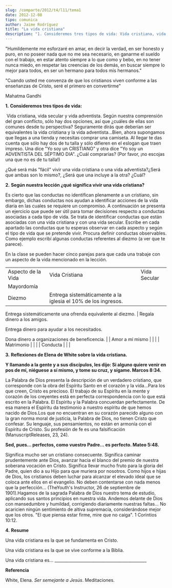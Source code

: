 ```yaml
---
slug: /comparte/2012/t4/l11/tema1
date: 2012-12-08
tipo: comunica
author: Jaime Rodríguez
title: "La vida cristiana"
description: "1. Consideremos tres tipos de vida: Vida cristiana, vida secular y vida  adventista. Según nuestra comprensión del gran conflicto, sólo hay dos  opciones, así que ¿cuáles de ellas son comunes desde tu perspectiva?  Seguramente dirás que deberían ser equivalentes la vida cristi..."
---
```


"Humildemente me esforzaré en amar, en decir la verdad, en ser honesto y puro, en no poseer nada que no me sea necesario, en ganarme el sueldo con el trabajo, en estar atento siempre a lo que como y bebo, en no tener nunca miedo, en respetar las creencias de los demás, en buscar siempre lo mejor para todos, en ser un hermano para todos mis hermanos."

"Cuando usted me convenza de que los cristianos viven conforme a las enseñanzas de Cristo, seré el primero en convertirme"

Mahatma Gandhi

**1.** **Consideremos tres tipos de vida:**

 Vida cristiana, vida secular y vida adventista. Según nuestra comprensión del gran conflicto, sólo hay dos opciones, así que ¿cuáles de ellas son comunes desde tu perspectiva? Seguramente dirás que deberían ser equivalentes la vida cristiana y la vida adventista…Bien, ahora supongamos que llegas a una tienda y necesitas comprar una camiseta. Al llegar te das cuenta que sólo hay dos de tu talla y sólo difieren en el eslogan que traen impreso. Una dice "Yo soy un CRISTIANO" y otra dice "Yo soy un ADVENTISTA DEL SÉPTIMO DIA". ¿Cuál comprarías? (Por favor, ¡no escojas una que no es de tu talla!)

¿Qué será más "fácil" vivir una vida cristiana o una vida adventista?¿Será que ambas son lo mismo?, ¿Será que una incluye a la otra? ¿Cuál?

**2.** **Según nuestra lección ¿qué significa vivir una vida cristiana?**

Es cierto que las conductas no identifican plenamente a un cristiano, sin embargo, dichas conductas nos ayudan a identificar acciones de la vida diaria en las cuales se requiere un compromiso. A continuación se presenta un ejercicio que puede ser útil para tomar decisiones respecto a conductas asociadas a cada tipo de vida. Se trata de identificar conductas que están asociadas con una vida cristiana y con una vida secular. Escribe en cada apartado las conductas que tu esperas observar en cada aspecto y según el tipo de vida que se pretende vivir. Procura definir conductas observables. Como ejemplo escribí algunas conductas referentes al diezmo (a ver que te parece).

En la clase se pueden hacer cinco parejas para que cada una trabaje con un aspecto de la vida mencionado en la lección.

|     |     |     |
| --- | --- | --- |
| Aspecto de la Vida | Vida Cristiana | Vida Secular |
| Mayordomía |  |  |
| Diezmo | Entrega sistemáticamente a la iglesia el 10% de los ingresos.

Entrega sistemáticamente una ofrenda equivalente al diezmo. | Regala dinero a los amigos.

Entrega dinero para ayudar a los necesitados.

Dona dinero a organizaciones de beneficencia. |
| Amor a mí mismo |  |  |
| Matrimonio |  |  |
| Conducta |  |  |

**3.** **Reflexiones de Elena de White sobre la vida cristiana.**

**Y llamando a la gente y a sus discípulos, les dijo: Si alguno quiere venir en pos de mí, niéguese a sí mismo, y tome su cruz, y sígame. Marcos 8:34.**

La Palabra de Dios presenta la descripción de un verdadero cristiano, que corresponde con la obra del Espíritu Santo en el corazón y la vida...Para los que creen, Cristo es precioso. El trabajo de su Espíritu en la mente y corazón de los creyentes está en perfecta correspondencia con lo que está escrito en la Palabra. El Espíritu y la Palabra concuerdan perfectamente. De esa manera el Espíritu da testimonio a nuestro espíritu de que hemos nacido de Dios.Los que no encuentran en su corazón parecido alguno con la gran norma moral de justicia, la Palabra de Dios, no tienen Cristo que confesar. Su lenguaje, sus pensamientos, no están en armonía con el Espíritu de Cristo. Su profesión de fe es una falsificación (ManuscriptReleases, 23, 24).

**Sed, pues... perfectos, como vuestro Padre... es perfecto. Mateo 5:48.**

Significa mucho ser un cristiano consecuente. Significa caminar prudentemente ante Dios, avanzar hacia el blanco del premio de nuestra soberana vocación en Cristo. Significa llevar mucho fruto para la gloria del Padre, quien dio a su Hijo para que muriera por nosotros. Como hijos e hijas de Dios, los cristianos deben luchar para alcanzar el elevado ideal que se coloca ante ellos en el evangelio. No deben contentarse con nada menos que la perfección... (TheYouth's Instructor, 26 de septiembre de 1901).Hagamos de la sagrada Palabra de Dios nuestro tema de estudio, aplicando sus santos principios en nuestra vida. Andemos delante de Dios con mansedumbre y humildad, corrigiendo diariamente nuestras faltas... No acaricien ningún sentimiento de altiva supremacía, considerándose mejor que los otros. "El que piensa estar firme, mire que no caiga". 1 Corintios 10:12.

**4.** **Resume**

Una vida cristiana es la que se fundamenta en Cristo.

Una vida cristiana es la que se vive conforme a la Biblia.

Una vida cristiana es… \_\_\_\_\_\_\_\_\_\_\_\_\_\_\_\_\_\_\_\_\_\_\_\_\_\_\_\_\_\_\_\_\_\_\_\_\_\_\_\_\_\_\_\_\_

**Referencia**

White, Elena. _Ser semejante a Jesús_. Meditaciones.
